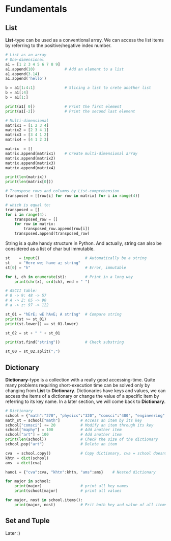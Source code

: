 # Fundamentals

## List

**List**-type can be used as a conventional array. We can access the list items by referring to the positive/negative index number.

```python
# List as an array
# One-dimensional
a1 = [1 2 3 4 5 6 7 8 9]
a1.append(10)             # Add an element to a list
a1.append(3.14)
a1.append('hello')

b = a1[1:4:1]             # Slicing a list to crete another list
b = a1[:4]
b = a1[1:]

print(a1[ 0])             # Print the first element
print(a1[-2])             # Print the second last element

# Multi-dimensional
matrix1 = [1 2 3 4]
matrix2 = [2 3 4 1] 
matrix3 = [3 4 1 2] 
matrix4 = [4 1 2 3]

matrix  = []
matrix.append(matrix1)    # Create multi-dimensional array
matrix.append(matrix2)
matrix.append(matrix3)
matrix.append(matrix4)  

print(len(matrix))    
print(len(matrix[0]))

# Transpose rows and columns by List-comprehension
transposed = [[row[i] for row in matrix] for i in range(4)]  

# which is equal to:
transposed = []
for i in range(4):
    transposed_row = []
    for row in matrix:
        transposed_row.append(row[i])
    transposed.append(transposed_row)
```

String is a quite handy structure in Python. And actually, string can also be considered as a list of char but immutable.

```python
st    = input()                    # Automatically be a string
st    = "Here we; have a; string"     
st[0] = "h"                        # Error, immutable

for i, ch in enumerate(st):        # Print in a long way
    print(chr(x), ord(ch), end = " ")

# ASCII table:
# 0 -> 9: 48 -> 57
# A -> Z: 65 -> 90
# a -> z: 97 -> 122

st_01 = "hErE; wE hAvE; A strIng"  # Compare string
print(st >= st_01)
print(st.lower() == st_01.lower)

st_02 = st + " " + st_01

print(st.find("string"))           # Check substring

st_00 = st_02.split(";")
```

## Dictionary

**Dictionary**-type is a collection with a really good accessing-time. Quite many problems requiring short-execution time can be solved only by changing from **List** to **Dictionary**. Dictionaries have keys and values, we can access the items of a dictionary or change the value of a specific item by referring to its key name. In a later section, we will come back to **Dictionary**.

```python
# Dictionary
school = {"math":"270", "physics":"320", "comsci":"480", "engineering":"360"}
math_st = school["math"]         # Access an item by its key
school["comsci"] += 20           # Modify an item through its key
school["maphy"] = 100            # Add another item
school["art"] = 100              # Add another item
print(len(school))               # Check the size of the dictionary
school.pop("art")                # Delete an item

cva  = school.copy()             # Copy dictionary, cva = school doesnt work :)  
khtn = dict(school)
ams  = dict(cva)

hanoi = {"cva":cva, "khtn":khtn, "ams":ams}    # Nested dictionary

for major in school:
    print(major)                 # print all key names
    print(school[major]          # print all values

for major, nost in school.items():
    print(major, nost)           # Prit both key and value of all items
```

## Set and Tuple

Later :\)

